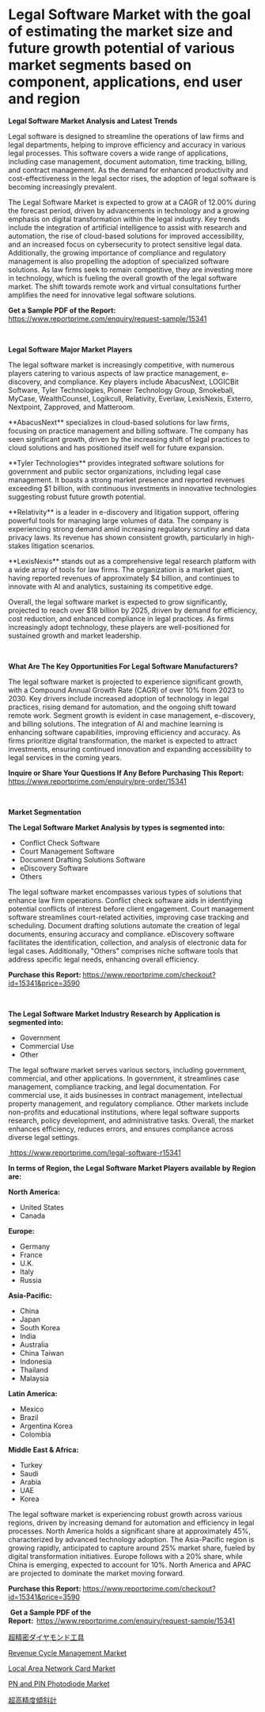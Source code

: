 <p><h1>Legal Software Market with the goal of estimating the market size and future growth potential of various market segments based on component, applications, end user and region</h1></p><p><strong>Legal Software Market Analysis and Latest Trends</strong></p>
<p><p>Legal software is designed to streamline the operations of law firms and legal departments, helping to improve efficiency and accuracy in various legal processes. This software covers a wide range of applications, including case management, document automation, time tracking, billing, and contract management. As the demand for enhanced productivity and cost-effectiveness in the legal sector rises, the adoption of legal software is becoming increasingly prevalent.</p><p>The Legal Software Market is expected to grow at a CAGR of 12.00% during the forecast period, driven by advancements in technology and a growing emphasis on digital transformation within the legal industry. Key trends include the integration of artificial intelligence to assist with research and automation, the rise of cloud-based solutions for improved accessibility, and an increased focus on cybersecurity to protect sensitive legal data. Additionally, the growing importance of compliance and regulatory management is also propelling the adoption of specialized software solutions. As law firms seek to remain competitive, they are investing more in technology, which is fueling the overall growth of the legal software market. The shift towards remote work and virtual consultations further amplifies the need for innovative legal software solutions.</p></p>
<p><strong>Get a Sample PDF of the Report:&nbsp;</strong> <a href="https://www.reportprime.com/enquiry/request-sample/15341">https://www.reportprime.com/enquiry/request-sample/15341</a></p>
<p>&nbsp;</p>
<p><strong>Legal Software Major Market Players</strong></p>
<p><p>The legal software market is increasingly competitive, with numerous players catering to various aspects of law practice management, e-discovery, and compliance. Key players include AbacusNext, LOGICBit Software, Tyler Technologies, Pioneer Technology Group, Smokeball, MyCase, WealthCounsel, Logikcull, Relativity, Everlaw, LexisNexis, Exterro, Nextpoint, Zapproved, and Matteroom.</p><p>**AbacusNext** specializes in cloud-based solutions for law firms, focusing on practice management and billing software. The company has seen significant growth, driven by the increasing shift of legal practices to cloud solutions and has positioned itself well for future expansion.</p><p>**Tyler Technologies** provides integrated software solutions for government and public sector organizations, including legal case management. It boasts a strong market presence and reported revenues exceeding $1 billion, with continuous investments in innovative technologies suggesting robust future growth potential.</p><p>**Relativity** is a leader in e-discovery and litigation support, offering powerful tools for managing large volumes of data. The company is experiencing strong demand amid increasing regulatory scrutiny and data privacy laws. Its revenue has shown consistent growth, particularly in high-stakes litigation scenarios.</p><p>**LexisNexis** stands out as a comprehensive legal research platform with a wide array of tools for law firms. The organization is a market giant, having reported revenues of approximately $4 billion, and continues to innovate with AI and analytics, sustaining its competitive edge.</p><p>Overall, the legal software market is expected to grow significantly, projected to reach over $18 billion by 2025, driven by demand for efficiency, cost reduction, and enhanced compliance in legal practices. As firms increasingly adopt technology, these players are well-positioned for sustained growth and market leadership.</p></p>
<p>&nbsp;</p>
<p><strong>What Are The Key Opportunities For Legal Software Manufacturers?</strong></p>
<p><p>The legal software market is projected to experience significant growth, with a Compound Annual Growth Rate (CAGR) of over 10% from 2023 to 2030. Key drivers include increased adoption of technology in legal practices, rising demand for automation, and the ongoing shift toward remote work. Segment growth is evident in case management, e-discovery, and billing solutions. The integration of AI and machine learning is enhancing software capabilities, improving efficiency and accuracy. As firms prioritize digital transformation, the market is expected to attract investments, ensuring continued innovation and expanding accessibility to legal services in the coming years.</p></p>
<p><strong>Inquire or Share Your Questions If Any Before Purchasing This Report:</strong> <a href="https://www.reportprime.com/enquiry/pre-order/15341">https://www.reportprime.com/enquiry/pre-order/15341</a></p>
<p>&nbsp;</p>
<p><strong>Market Segmentation</strong></p>
<p><strong>The Legal Software Market Analysis by types is segmented into:</strong></p>
<p><ul><li>Conflict Check Software</li><li>Court Management Software</li><li>Document Drafting Solutions Software</li><li>eDiscovery Software</li><li>Others</li></ul></p>
<p><p>The legal software market encompasses various types of solutions that enhance law firm operations. Conflict check software aids in identifying potential conflicts of interest before client engagement. Court management software streamlines court-related activities, improving case tracking and scheduling. Document drafting solutions automate the creation of legal documents, ensuring accuracy and compliance. eDiscovery software facilitates the identification, collection, and analysis of electronic data for legal cases. Additionally, "Others" comprises niche software tools that address specific legal needs, enhancing overall efficiency.</p></p>
<p><strong>Purchase this Report:&nbsp;</strong><a href="https://www.reportprime.com/checkout?id=15341&price=3590">https://www.reportprime.com/checkout?id=15341&price=3590</a></p>
<p>&nbsp;</p>
<p><strong>The Legal Software Market Industry Research by Application is segmented into:</strong></p>
<p><ul><li>Government</li><li>Commercial Use</li><li>Other</li></ul></p>
<p><p>The legal software market serves various sectors, including government, commercial, and other applications. In government, it streamlines case management, compliance tracking, and legal documentation. For commercial use, it aids businesses in contract management, intellectual property management, and regulatory compliance. Other markets include non-profits and educational institutions, where legal software supports research, policy development, and administrative tasks. Overall, the market enhances efficiency, reduces errors, and ensures compliance across diverse legal settings.</p></p>
<p><a href="https://www.reportprime.com/legal-software-r15341">&nbsp;https://www.reportprime.com/legal-software-r15341</a></p>
<p><strong>In terms of Region, the Legal Software Market Players available by Region are:</strong></p>
<p>
    <p> <strong> North America: </strong>
        <ul>
            <li>United States</li>
            <li>Canada</li>
        </ul>
        </p> 
    <p> <strong> Europe: </strong>
        <ul>
            <li>Germany</li>
            <li>France</li>
            <li>U.K.</li>
            <li>Italy</li>
            <li>Russia</li>
        </ul>
        </p> 
    <p> <strong> Asia-Pacific: </strong>
        <ul>
            <li>China</li>
            <li>Japan</li>
            <li>South Korea</li>
            <li>India</li>
            <li>Australia</li>
            <li>China Taiwan</li>
            <li>Indonesia</li>
            <li>Thailand</li>
            <li>Malaysia</li>
        </ul>
        </p> 
    <p> <strong> Latin America: </strong>
        <ul>
            <li>Mexico</li>
            <li>Brazil</li>
            <li>Argentina Korea</li>
            <li>Colombia</li>
        </ul>
        </p> 
    <p> <strong> Middle East & Africa: </strong>
        <ul>
            <li>Turkey</li>
            <li>Saudi</li>
            <li>Arabia</li>
            <li>UAE</li>
            <li>Korea</li>
        </ul>
    </p>
    </p>
<p><p>The legal software market is experiencing robust growth across various regions, driven by increasing demand for automation and efficiency in legal processes. North America holds a significant share at approximately 45%, characterized by advanced technology adoption. The Asia-Pacific region is growing rapidly, anticipated to capture around 25% market share, fueled by digital transformation initiatives. Europe follows with a 20% share, while China is emerging, expected to account for 10%. North America and APAC are projected to dominate the market moving forward.</p></p>
<p><strong>Purchase this Report: </strong><a href="https://www.reportprime.com/checkout?id=15341&price=3590">https://www.reportprime.com/checkout?id=15341&price=3590</a></p>
<p>&nbsp;<strong>Get a Sample PDF of the Report:&nbsp;&nbsp;</strong><a href="https://www.reportprime.com/enquiry/request-sample/15341">https://www.reportprime.com/enquiry/request-sample/15341</a></p>
<p><strong></strong></p>
<p><p><a href="https://medium.com/@rusty-marie2024/ultra-precision-diamond-tools-market-%E3%81%AF-%E3%82%B3%E3%82%B9%E3%83%88%E7%AE%A1%E7%90%86%E3%81%A8%E5%8A%B9%E7%8E%87%E5%90%91%E4%B8%8A%E3%82%92%E5%84%AA%E5%85%88%E3%81%97%E3%81%BE%E3%81%99-%E3%81%95%E3%82%89%E3%81%AB-%E5%A0%B1%E5%91%8A%E6%9B%B8%E3%81%AF%E5%B8%82%E5%A0%B4%E3%81%AE%E9%9C%80%E8%A6%81%E9%9D%A2%E3%81%A8%E4%BE%9B%E7%B5%A6%E9%9D%A2%E3%81%AE%E4%B8%A1%E6%96%B9%E3%82%92%E3%82%AB%E3%83%90%E3%83%BC%E3%81%97%E3%81%A6%E3%81%84%E3%81%BE%E3%81%99-ultra-5798c5bf3c0a?postPublishedType=initial">超精密ダイヤモンド工具</a></p><p><a href="https://github.com/mahnoor2003/Market-Research-Report-List-6/blob/main/revenue-cycle-management-market.md">Revenue Cycle Management Market</a></p><p><a href="https://medium.com/@danieewman5656/the-local-area-network-card-market-report-analyzes-important-operational-and-performance-data-so-a1901beae78b">Local Area Network Card Market</a></p><p><a href="https://medium.com/@danieewman5656/pn-and-pin-photodiode-market-forecasts-market-trends-and-impact-analysis-2024-2031-4bccaec826e5">PN and PIN Photodiode Market</a></p><p><a href="https://medium.com/@rusty-marie2024/ultra-high-precision-inclinometer-10470da01d36?postPublishedType=initial">超高精度傾斜計</a></p></p>
